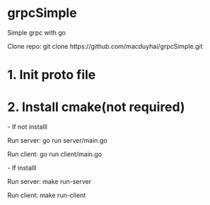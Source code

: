 # grpcSimple
Simple grpc with go<br>
<p>Clone repo: git clone https://github.com/macduyhai/grpcSimple.git  </p>
<h1>1. Init proto file </h1>
<h1>2. Install cmake(not required)</h1>
<p>- If not installl</p>
<p> Run server: go run server/main.go</p>
<p> Run client: go run client/main.go</p>
<p>- If  installl</p>
<p> Run server: make run-server</p>
<p> Run client: make run-client</p>